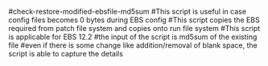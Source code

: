#check-restore-modified-ebsfile-md5sum
#This script is useful in case config files becomes 0 bytes during EBS config
#This script copies the EBS required from patch file system and copies onto run file system
#This script is applicable for EBS 12.2
#the input of the script is md5sum of the existing file
#even if there is some change like addition/removal of blank space, the script is able to capture the details
